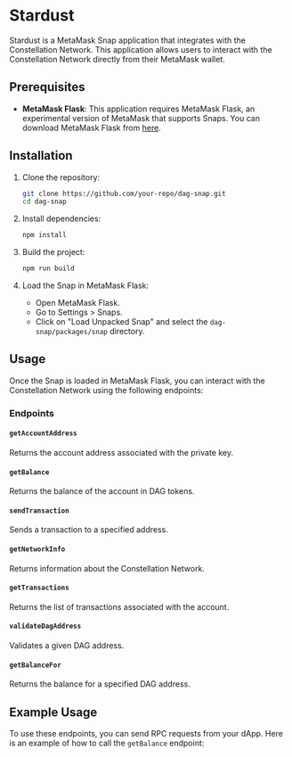 # Stardust

Stardust is a MetaMask Snap application that integrates with the Constellation Network. This application allows users to interact with the Constellation Network directly from their MetaMask wallet.

## Prerequisites

- **MetaMask Flask**: This application requires MetaMask Flask, an experimental version of MetaMask that supports Snaps. You can download MetaMask Flask from [here](https://chrome.google.com/webstore/detail/metamask-flask/ljfoeinjpaedjfecbmggjgodbgkmjkjk).

## Installation

1. Clone the repository:

   ```sh
   git clone https://github.com/your-repo/dag-snap.git
   cd dag-snap
   ```

2. Install dependencies:

   ```sh
   npm install
   ```

3. Build the project:

   ```sh
   npm run build
   ```

4. Load the Snap in MetaMask Flask:
   - Open MetaMask Flask.
   - Go to Settings > Snaps.
   - Click on "Load Unpacked Snap" and select the `dag-snap/packages/snap` directory.

## Usage

Once the Snap is loaded in MetaMask Flask, you can interact with the Constellation Network using the following endpoints:

### Endpoints

#### `getAccountAddress`

Returns the account address associated with the private key.

#### `getBalance`

Returns the balance of the account in DAG tokens.

#### `sendTransaction`

Sends a transaction to a specified address.

#### `getNetworkInfo`

Returns information about the Constellation Network.

#### `getTransactions`

Returns the list of transactions associated with the account.

#### `validateDagAddress`

Validates a given DAG address.

#### `getBalanceFor`

Returns the balance for a specified DAG address.

## Example Usage

To use these endpoints, you can send RPC requests from your dApp. Here is an example of how to call the `getBalance` endpoint:
